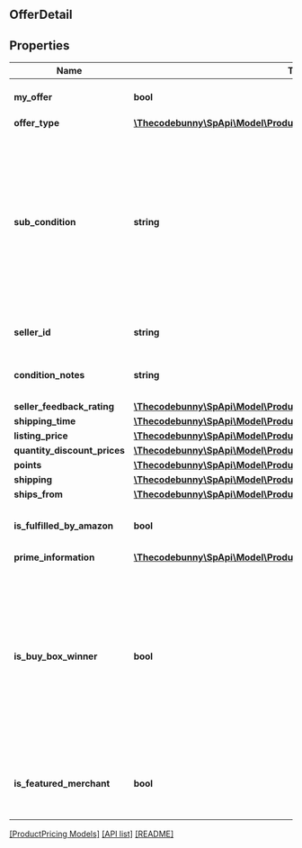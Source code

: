 ## OfferDetail

## Properties

Name | Type | Description | Notes
------------ | ------------- | ------------- | -------------
**my_offer** | **bool** | When true, this is the seller&#39;s offer. | [optional]
**offer_type** | [**\Thecodebunny\SpApi\Model\ProductPricing\OfferCustomerType**](OfferCustomerType.md) |  | [optional]
**sub_condition** | **string** | The subcondition of the item. Subcondition values: New, Mint, Very Good, Good, Acceptable, Poor, Club, OEM, Warranty, Refurbished Warranty, Refurbished, Open Box, or Other. |
**seller_id** | **string** | The seller identifier for the offer. | [optional]
**condition_notes** | **string** | Information about the condition of the item. | [optional]
**seller_feedback_rating** | [**\Thecodebunny\SpApi\Model\ProductPricing\SellerFeedbackType**](SellerFeedbackType.md) |  | [optional]
**shipping_time** | [**\Thecodebunny\SpApi\Model\ProductPricing\DetailedShippingTimeType**](DetailedShippingTimeType.md) |  |
**listing_price** | [**\Thecodebunny\SpApi\Model\ProductPricing\MoneyType**](MoneyType.md) |  |
**quantity_discount_prices** | [**\Thecodebunny\SpApi\Model\ProductPricing\QuantityDiscountPriceType[]**](QuantityDiscountPriceType.md) |  | [optional]
**points** | [**\Thecodebunny\SpApi\Model\ProductPricing\Points**](Points.md) |  | [optional]
**shipping** | [**\Thecodebunny\SpApi\Model\ProductPricing\MoneyType**](MoneyType.md) |  |
**ships_from** | [**\Thecodebunny\SpApi\Model\ProductPricing\ShipsFromType**](ShipsFromType.md) |  | [optional]
**is_fulfilled_by_amazon** | **bool** | When true, the offer is fulfilled by Amazon. |
**prime_information** | [**\Thecodebunny\SpApi\Model\ProductPricing\PrimeInformationType**](PrimeInformationType.md) |  | [optional]
**is_buy_box_winner** | **bool** | When true, the offer is currently in the Buy Box. There can be up to two Buy Box winners at any time per ASIN, one that is eligible for Prime and one that is not eligible for Prime. | [optional]
**is_featured_merchant** | **bool** | When true, the seller of the item is eligible to win the Buy Box. | [optional]

[[ProductPricing Models]](../) [[API list]](../../Api) [[README]](../../../README.md)
